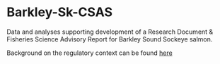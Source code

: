 # Barkley-Sk-CSAS
Data and analyses supporting development of a Research Document & Fisheries Science Advisory Report for Barkley Sound Sockeye salmon.

Background on the regulatory context can be found [here](https://www.dfo-mpo.gc.ca/about-notre-sujet/engagement/2022/fish-stock-provisions-dispositions-stocks-poissons-eng.html)
